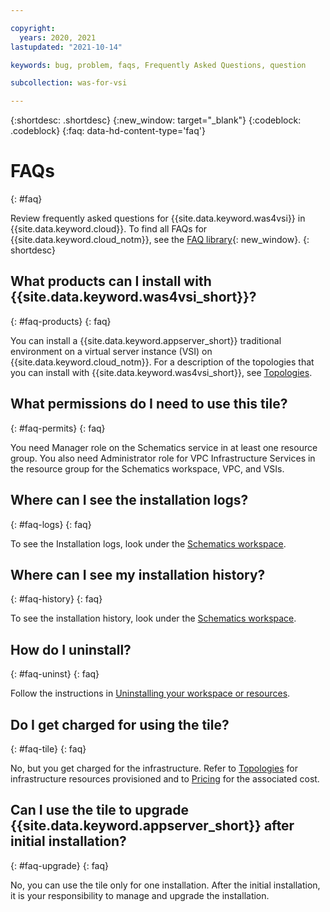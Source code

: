 ```yaml
---

copyright:
  years: 2020, 2021
lastupdated: "2021-10-14"

keywords: bug, problem, faqs, Frequently Asked Questions, question

subcollection: was-for-vsi

---
```


{:shortdesc: .shortdesc}
{:new_window: target="_blank"}
{:codeblock: .codeblock}
{:faq: data-hd-content-type='faq'}

# FAQs
{: #faq}

Review frequently asked questions for {{site.data.keyword.was4vsi}} in {{site.data.keyword.cloud}}. To find all FAQs for {{site.data.keyword.cloud_notm}}, see the [FAQ library](/docs/faqs){: new_window}.
{: shortdesc}

## What products can I install with {{site.data.keyword.was4vsi_short}}?
{: #faq-products}
{: faq}

You can install a {{site.data.keyword.appserver_short}} traditional environment on a virtual server instance (VSI) on {{site.data.keyword.cloud_notm}}. For a description of the topologies that you can install with {{site.data.keyword.was4vsi_short}}, see [Topologies](/docs/was-for-vsi?topic=was-for-vsi-topologies).

## What permissions do I need to use this tile?
{: #faq-permits}
{: faq}

You need Manager role on the Schematics service in at least one resource group. You also need Administrator role for VPC Infrastructure Services in the resource group for the Schematics workspace, VPC, and VSIs.

## Where can I see the installation logs?
{: #faq-logs}
{: faq}

To see the Installation logs, look under the [Schematics workspace](https://cloud.ibm.com/schematics/workspaces).

## Where can I see my installation history?
{: #faq-history}
{: faq}

To see the installation history, look under the [Schematics workspace](https://cloud.ibm.com/schematics/workspaces).

## How do I uninstall?
{: #faq-uninst}
{: faq}

Follow the instructions in [Uninstalling your workspace or resources](/docs/was-for-vsi?topic=was-for-vsi-uninstalling).

## Do I get charged for using the tile?
{: #faq-tile}
{: faq}

No, but you get charged for the infrastructure. Refer to [Topologies](/docs/was-for-vsi?topic=was-for-vsi-topologies) for infrastructure resources provisioned and to [Pricing](https://www.ibm.com/cloud/vpc/pricing) for the associated cost.

## Can I use the tile to upgrade {{site.data.keyword.appserver_short}} after initial installation?
{: #faq-upgrade}
{: faq}

No, you can use the tile only for one installation. After the initial installation, it is your responsibility to manage and upgrade the installation. 

<!--
=== For later === 
Why do I need to specify IBMId and password? What is the alternative?
Can I use IBM Secret Manager?
Where can I find the common errors and their resolution?
-->

<!-- For detailed guidance on what to include on this page, see [FAQs guidance](/docs/developing/writing/faq.html#faqs). You can also check out some examples here: [IBM Cloud IAM FAQs](/docs/developing/Access-Management/iamfaq.html#faqs) and [Account FAQs](/docs/account/account_faq.html#accountfaqs). -->
